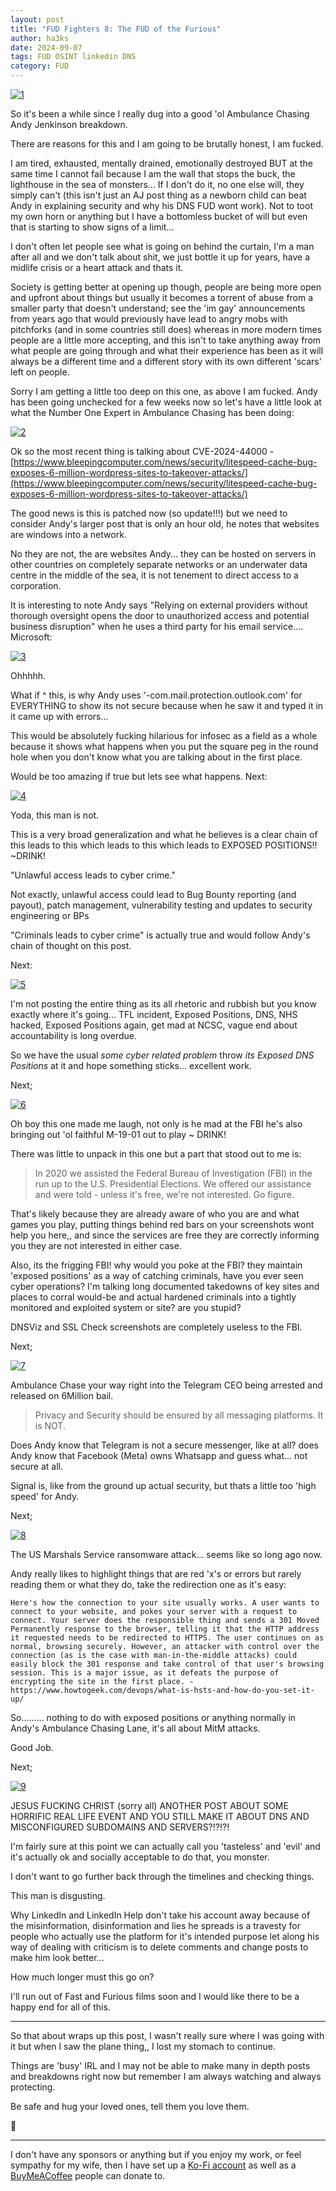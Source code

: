 ```yaml
---
layout: post
title: "FUD Fighters 8: The FUD of the Furious"
author: ha3ks
date: 2024-09-07
tags: FUD OSINT linkedin DNS
category: FUD
---
```


[![1](/assets/blog/FUD8/1.png)](/assets/blog/FUD8/1.png)

So it's been a while since I really dug into a good 'ol Ambulance Chasing Andy Jenkinson breakdown.

There are reasons for this and I am going to be brutally honest, I am fucked.

I am tired, exhausted, mentally drained, emotionally destroyed BUT at the same time I cannot fail because I am the wall that stops the buck, the lighthouse in the sea of monsters... If I don't do it, no one else will, they simply can't (this isn't just an AJ post thing as a newborn child can beat Andy in explaining security and why his DNS FUD wont work).
Not to toot my own horn or anything but I have a bottomless bucket of will but even that is starting to show signs of a limit...

I don't often let people see what is going on behind the curtain, I'm a man after all and we don't talk about shit, we just bottle it up for years, have a midlife crisis or a heart attack and thats it.

Society is getting better at opening up though, people are being more open and upfront about things but usually it becomes a torrent of abuse from a smaller party that doesn't understand; see the 'im gay' announcements from years ago that would previously have lead to angry mobs with pitchforks (and in some countries still does) whereas in more modern times people are a little more accepting, and this isn't to take anything away from what people are going through and what their experience has been as it will always be a different time and a different story with its own different 'scars' left on people.

Sorry I am getting a little too deep on this one, as above I am fucked.
Andy has been going unchecked for a few weeks now so let's have a little look at what the Number One Expert in Ambulance Chasing has been doing:

[![2](/assets/blog/FUD8/2.png)](/assets/blog/FUD8/2.png)

Ok so the most recent thing is talking about CVE-2024-44000 - [https://www.bleepingcomputer.com/news/security/litespeed-cache-bug-exposes-6-million-wordpress-sites-to-takeover-attacks/](https://www.bleepingcomputer.com/news/security/litespeed-cache-bug-exposes-6-million-wordpress-sites-to-takeover-attacks/)

The good news is this is patched now (so update!!!) but we need to consider Andy's larger post that is only an hour old, he notes that websites are windows into a network.

No they are not, the are websites Andy... they can be hosted on servers in other countries on completely separate networks or an underwater data centre in the middle of the sea, it is not tenement to direct access to a corporation.

It is interesting to note Andy says "Relying on external providers without thorough oversight opens the door to unauthorized access and potential business disruption" when he uses a third party for his email service.... Microsoft:

[![3](/assets/blog/FUD8/3.png)](/assets/blog/FUD8/3.png)

Ohhhhh.

What if ^ this, is why Andy uses '-com.mail.protection.outlook.com' for EVERYTHING to show its not secure because when he saw it and typed it in it came up with errors...

This would be absolutely fucking hilarious for infosec as a field as a whole because it shows what happens when you put the square peg in the round hole when you don't know what you are talking about in the first place.

Would be too amazing if true but lets see what happens.
Next:

[![4](/assets/blog/FUD8/4.png)](/assets/blog/FUD8/4.png)

Yoda, this man is not.

This is a very broad generalization and what he believes is a clear chain of this leads to this which leads to this which leads to EXPOSED POSITIONS!! ~DRINK!

"Unlawful access leads to cyber crime."

Not exactly, unlawful access could lead to Bug Bounty reporting (and payout), patch management, vulnerability testing and updates to security engineering or BPs

"Criminals leads to cyber crime" is actually true and would follow Andy's chain of thought on this post.

Next:

[![5](/assets/blog/FUD8/5.png)](/assets/blog/FUD8/5.png)

I'm not posting the entire thing as its all rhetoric and rubbish but you know exactly where it's going... TFL incident, Exposed Positions, DNS, NHS hacked, Exposed Positions again, get mad at NCSC, vague end about accountability is long overdue.

So we have the usual *some cyber related problem* throw *its Exposed DNS Positions* at it and hope something sticks... excellent work.

Next;

[![6](/assets/blog/FUD8/6.png)](/assets/blog/FUD8/6.png)

Oh boy this one made me laugh, not only is he mad at the FBI he's also bringing out 'ol faithful M-19-01 out to play ~ DRINK!

There was little to unpack in this one but a part that stood out to me is:

> In 2020 we assisted the Federal Bureau of Investigation (FBI) in the run up to the U.S. Presidential Elections. We offered our assistance and were told - unless it's free, we're not interested. Go figure.

That's likely because they are already aware of who you are and what games you play, putting things behind red bars on your screenshots wont help you here,, and since the services are free they are correctly informing you they are not interested in either case.

Also, its the frigging FBI! why would you poke at the FBI? they maintain 'exposed positions' as a way of catching criminals, have you ever seen cyber operations? I'm talking long documented takedowns of key sites and places to corral would-be and actual hardened criminals into a tightly monitored and exploited system or site? are you stupid?

DNSViz and SSL Check screenshots are completely useless to the FBI.

Next;

[![7](/assets/blog/FUD8/7.png)](/assets/blog/FUD8/7.png)

Ambulance Chase your way right into the Telegram CEO being arrested and released on 6Million bail.

> Privacy and Security should be ensured by all messaging platforms. It is NOT.

Does Andy know that Telegram is not a secure messenger, like at all? does Andy know that Facebook (Meta) owns Whatsapp and guess what... not secure at all.

Signal is, like from the ground up actual security, but thats a little too 'high speed' for Andy.

Next;

[![8](/assets/blog/FUD8/8.png)](/assets/blog/FUD8/8.png)

The US Marshals Service ransomware attack... seems like so long ago now.

Andy really likes to highlight things that are red 'x's or errors but rarely reading them or what they do, take the redirection one as it's easy:

```
Here's how the connection to your site usually works. A user wants to connect to your website, and pokes your server with a request to connect. Your server does the responsible thing and sends a 301 Moved Permanently response to the browser, telling it that the HTTP address it requested needs to be redirected to HTTPS. The user continues on as normal, browsing securely. However, an attacker with control over the connection (as is the case with man-in-the-middle attacks) could easily block the 301 response and take control of that user's browsing session. This is a major issue, as it defeats the purpose of encrypting the site in the first place. - https://www.howtogeek.com/devops/what-is-hsts-and-how-do-you-set-it-up/
```

So......... nothing to do with exposed positions or anything normally in Andy's Ambulance Chasing Lane, it's all about MitM attacks.

Good Job.

Next;

[![9](/assets/blog/FUD8/9.png)](/assets/blog/FUD8/9.png)

JESUS FUCKING CHRIST (sorry all) ANOTHER POST ABOUT SOME HORRIFIC REAL LIFE EVENT AND YOU STILL MAKE IT ABOUT DNS AND MISCONFIGURED SUBDOMAINS AND SERVERS?!?!?!

I'm fairly sure at this point we can actually call you 'tasteless' and 'evil' and it's actually ok and socially acceptable to do that, you monster.

I don't want to go further back through the timelines and checking things.

This man is disgusting.

Why LinkedIn and LinkedIn Help don't take his account away because of the misinformation, disinformation and lies he spreads is a travesty for people who actually use the platform for it's intended purpose let along his way of dealing with criticism is to delete comments and change posts to make him look better...

How much longer must this go on?

I'll run out of Fast and Furious films soon and I would like there to be a happy end for all of this.

-------

So that about wraps up this post, I wasn't really sure where I was going with it but when I saw the plane thing,, I lost my stomach to continue.

Things are 'busy' IRL and I may not be able to make many in depth posts and breakdowns right now but remember I am always watching and always protecting.

Be safe and hug your loved ones, tell them you love them.

🤙

-------

I don't have any sponsors or anything but if you enjoy my work, or feel sympathy for my wife, then I have set up a [Ko-Fi account](https://ko-fi.com/ha3ks) as well as a [BuyMeACoffee](https://www.buymeacoffee.com/ha3ks) people can donate to.